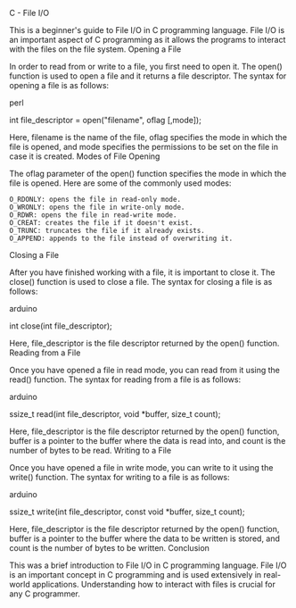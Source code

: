 C - File I/O

This is a beginner's guide to File I/O in C programming language. File I/O is an important aspect of C programming as it allows the programs to interact with the files on the file system.
Opening a File

In order to read from or write to a file, you first need to open it. The open() function is used to open a file and it returns a file descriptor. The syntax for opening a file is as follows:

perl

int file_descriptor = open("filename", oflag [,mode]);

Here, filename is the name of the file, oflag specifies the mode in which the file is opened, and mode specifies the permissions to be set on the file in case it is created.
Modes of File Opening

The oflag parameter of the open() function specifies the mode in which the file is opened. Here are some of the commonly used modes:

    O_RDONLY: opens the file in read-only mode.
    O_WRONLY: opens the file in write-only mode.
    O_RDWR: opens the file in read-write mode.
    O_CREAT: creates the file if it doesn't exist.
    O_TRUNC: truncates the file if it already exists.
    O_APPEND: appends to the file instead of overwriting it.

Closing a File

After you have finished working with a file, it is important to close it. The close() function is used to close a file. The syntax for closing a file is as follows:

arduino

int close(int file_descriptor);

Here, file_descriptor is the file descriptor returned by the open() function.
Reading from a File

Once you have opened a file in read mode, you can read from it using the read() function. The syntax for reading from a file is as follows:

arduino

ssize_t read(int file_descriptor, void *buffer, size_t count);

Here, file_descriptor is the file descriptor returned by the open() function, buffer is a pointer to the buffer where the data is read into, and count is the number of bytes to be read.
Writing to a File

Once you have opened a file in write mode, you can write to it using the write() function. The syntax for writing to a file is as follows:

arduino

ssize_t write(int file_descriptor, const void *buffer, size_t count);

Here, file_descriptor is the file descriptor returned by the open() function, buffer is a pointer to the buffer where the data to be written is stored, and count is the number of bytes to be written.
Conclusion

This was a brief introduction to File I/O in C programming language. File I/O is an important concept in C programming and is used extensively in real-world applications. Understanding how to interact with files is crucial for any C programmer.
